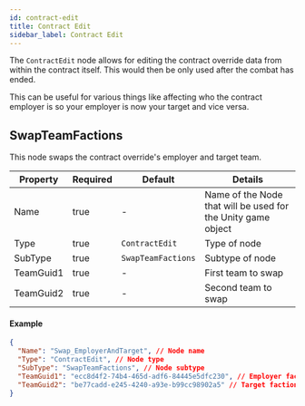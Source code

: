 ```yaml
---
id: contract-edit
title: Contract Edit
sidebar_label: Contract Edit
---
```


The `ContractEdit` node allows for editing the contract override data from within the contract itself. This would then be only used after the combat has ended.

This can be useful for various things like affecting who the contract employer is so your employer is now your target and vice versa.

## SwapTeamFactions

This node swaps the contract override's employer and target team.

| Property  | Required | Default            | Details                                                      |
| --------- | -------- | ------------------ | ------------------------------------------------------------ |
| Name      | true     | -                  | Name of the Node that will be used for the Unity game object |
| Type      | true     | `ContractEdit`     | Type of node                                                 |
| SubType   | true     | `SwapTeamFactions` | Subtype of node                                              |
| TeamGuid1 | true     | -                  | First team to swap                                           |
| TeamGuid2 | true     | -                  | Second team to swap                                          |

#### Example

```json
{
  "Name": "Swap_EmployerAndTarget", // Node name
  "Type": "ContractEdit", // Node type
  "SubType": "SwapTeamFactions", // Node subtype
  "TeamGuid1": "ecc8d4f2-74b4-465d-adf6-84445e5dfc230", // Employer faction
  "TeamGuid2": "be77cadd-e245-4240-a93e-b99cc98902a5" // Target faction
}
```
